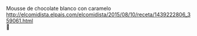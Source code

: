 Mousse de chocolate blanco con caramelo	http://elcomidista.elpais.com/elcomidista/2015/08/10/receta/1439222806_359061.html	
਍